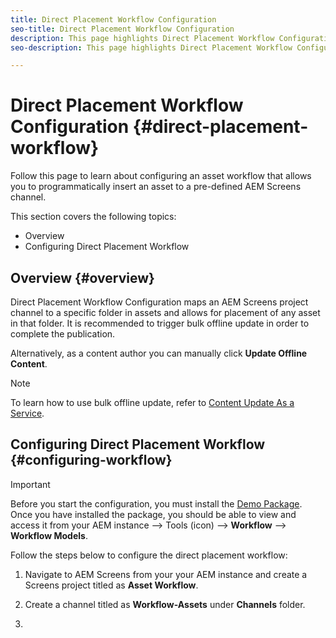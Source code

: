 ```yaml
---
title: Direct Placement Workflow Configuration 
seo-title: Direct Placement Workflow Configuration
description: This page highlights Direct Placement Workflow Configuration.
seo-description: This page highlights Direct Placement Workflow Configuration.

---
```


# Direct Placement Workflow Configuration {#direct-placement-workflow}

Follow this page to learn about configuring an asset workflow that allows you to programmatically insert an asset to a pre-defined AEM Screens channel.

This section covers the following topics:

* Overview
* Configuring Direct Placement Workflow

## Overview {#overview}

Direct Placement Workflow Configuration maps an AEM Screens project channel to a specific folder in assets and allows for placement of any asset in that folder. It is recommended to trigger bulk offline update in order to complete the publication.

Alternatively, as a content author you can manually click **Update Offline Content**.

>[!NOTE]
> To learn how to use bulk offline update, refer to [Content Update As a Service](/help/user-guide/content-update-as-a-service.md).

## Configuring Direct Placement Workflow {#configuring-workflow}

>[!IMPORTANT]
> Before you start the configuration, you must install the [Demo  Package](https://github.com/godanny86/screens-demo/releases/download/v.0.0.1/screens-demo.all-1.0-SNAPSHOT.zip). Once you have installed the package, you should be able to view and access it from your AEM instance --> Tools (icon) --> **Workflow** --> **Workflow Models**.

Follow the steps below to configure the direct placement workflow:

1. Navigate to AEM Screens from your your AEM instance and create a Screens project titled as **Asset Workflow**.

1. Create a channel titled as **Workflow-Assets** under **Channels** folder.

1. 

